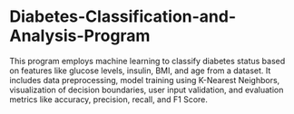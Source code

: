 # Diabetes-Classification-and-Analysis-Program
This program employs machine learning to classify diabetes status based on features like glucose levels, insulin, BMI, and age from a dataset. It includes data preprocessing, model training using K-Nearest Neighbors, visualization of decision boundaries, user input validation, and evaluation metrics like accuracy, precision, recall, and F1 Score.
